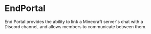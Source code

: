 # EndPortal
End Portal provides the ability to link a Minecraft server's chat with a Discord channel, and allows members to communicate between them.
